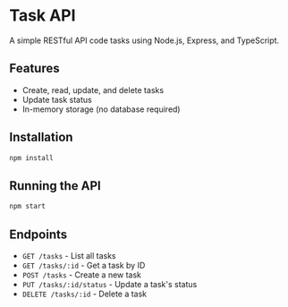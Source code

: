 # Task API

A simple RESTful API code tasks using Node.js, Express, and TypeScript.

## Features

- Create, read, update, and delete tasks
- Update task status
- In-memory storage (no database required)

## Installation

```bash
npm install
```

## Running the API

```bash
npm start
```

## Endpoints

- `GET /tasks` - List all tasks
- `GET /tasks/:id` - Get a task by ID
- `POST /tasks` - Create a new task
- `PUT /tasks/:id/status` - Update a task's status
- `DELETE /tasks/:id` - Delete a task